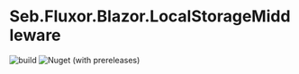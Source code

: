 # Seb.Fluxor.Blazor.LocalStorageMiddleware

![build](https://github.com/sebfischer83/Seb.Fluxor.Blazor.LocalStorageMiddleware/workflows/build/badge.svg)
![Nuget (with prereleases)](https://img.shields.io/nuget/vpre/Seb.Fluxor.Blazor.LocalStorageMiddleware)